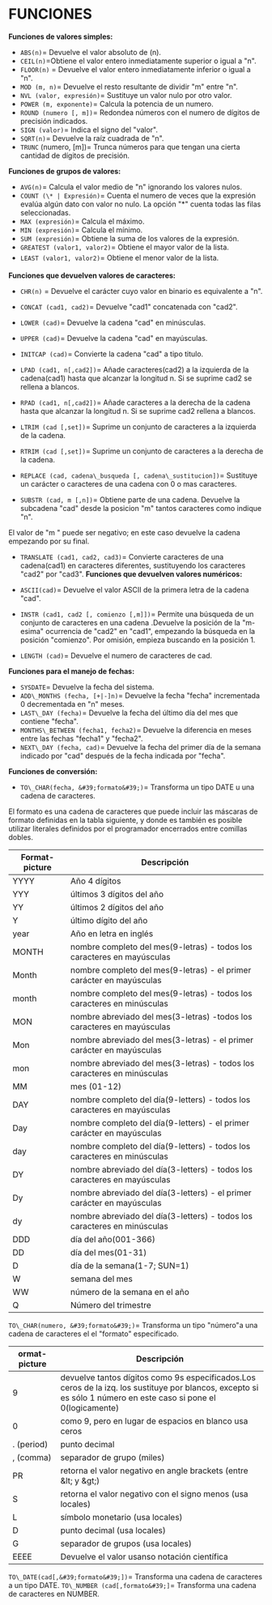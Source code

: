 # FUNCIONES

**Funciones de valores simples:**

- `ABS(n)`= Devuelve el valor absoluto de (n).
- `CEIL(n)`=Obtiene el valor entero inmediatamente superior o igual a &quot;n&quot;.
- `FLOOR(n)` = Devuelve el valor entero inmediatamente inferior o igual a &quot;n&quot;.
- `MOD (m, n)`= Devuelve el resto resultante de dividir &quot;m&quot; entre &quot;n&quot;.
- `NVL (valor, expresión)`= Sustituye un valor nulo por otro valor.
- `POWER (m, exponente)`= Calcula la potencia de un numero.
- `ROUND (numero [, m])`= Redondea números con el numero de dígitos de precisión indicados.
- `SIGN (valor)`= Indica el signo del &quot;valor&quot;.
- `SQRT(n)`= Devuelve la raíz cuadrada de &quot;n&quot;.
- `TRUNC` (numero, [m])= Trunca números para que tengan una cierta cantidad de dígitos de precisión.

**Funciones de grupos de valores:**

- `AVG(n)`= Calcula el valor medio de &quot;n&quot; ignorando los valores nulos.
- `COUNT (\* | Expresión)`= Cuenta el numero de veces que la expresión evalúa algún dato con valor no nulo. La opción &quot;\*&quot; cuenta todas las filas seleccionadas.
- `MAX (expresión)`= Calcula el máximo.
- `MIN (expresión)`= Calcula el mínimo.
- `SUM (expresión)`= Obtiene la suma de los valores de la expresión.
- `GREATEST (valor1, valor2)`= Obtiene el mayor valor de la lista.
- `LEAST (valor1, valor2)`= Obtiene el menor valor de la lista.

**Funciones que devuelven valores de caracteres:**

- `CHR(n)` = Devuelve el carácter cuyo valor en binario es equivalente a &quot;n&quot;.
- `CONCAT (cad1, cad2)`= Devuelve &quot;cad1&quot; concatenada con &quot;cad2&quot;.
- `LOWER (cad)`= Devuelve la cadena &quot;cad&quot; en minúsculas.
- `UPPER (cad)`= Devuelve la cadena &quot;cad&quot; en mayúsculas.
- `INITCAP (cad)`= Convierte la cadena &quot;cad&quot; a tipo titulo.

- `LPAD (cad1, n[,cad2])`= Añade caracteres(cad2) a la izquierda de la cadena(cad1) hasta que alcanzar la longitud n. Si se suprime cad2 se rellena a blancos.
- `RPAD (cad1, n[,cad2])`= Añade caracteres a la derecha de la cadena hasta que alcanzar la longitud n. Si se suprime cad2 rellena a blancos.
- `LTRIM (cad [,set])`= Suprime un conjunto de caracteres a la izquierda de la cadena.
- `RTRIM (cad [,set])`= Suprime un conjunto de caracteres a la derecha de la cadena.
- `REPLACE (cad, cadena\_busqueda [, cadena\_sustitucion])`= Sustituye un carácter o caracteres de una cadena con 0 o mas caracteres.
- `SUBSTR (cad, m [,n])`= Obtiene parte de una cadena. Devuelve la subcadena &quot;cad&quot; desde la posicion &quot;m&quot; tantos caracteres como indique &quot;n&quot;.

El valor de &quot;m &quot; puede ser negativo; en este caso devuelve la cadena empezando por su final.

- `TRANSLATE (cad1, cad2, cad3)`= Convierte caracteres de una cadena(cad1) en caracteres diferentes, sustituyendo los caracteres &quot;cad2&quot; por &quot;cad3&quot;.
**Funciones que devuelven valores numéricos:**

- `ASCII(cad)`= Devuelve el valor ASCII de la primera letra de la cadena &quot;cad&quot;.
- `INSTR (cad1, cad2 [, comienzo [,m]])`= Permite una búsqueda de un conjunto de caracteres en una cadena .Devuelve la posición de la &quot;m-esima&quot; ocurrencia de &quot;cad2&quot; en  &quot;cad1&quot;, empezando la búsqueda en la posición &quot;comienzo&quot;. Por omisión, empieza buscando en la posición 1.

- `LENGTH (cad)`= Devuelve el numero de caracteres de cad.

**Funciones para el manejo de fechas:**

- `SYSDATE`= Devuelve la fecha del sistema.
- `ADD\_MONTHS (fecha, [+|-]n)`= Devuelve la fecha &quot;fecha&quot; incrementada 0 decrementada en &quot;n&quot; meses.
- `LAST\_DAY (fecha)`= Devuelve la fecha del último día del mes que contiene &quot;fecha&quot;.
- `MONTHS\_BETWEEN (fecha1, fecha2)`= Devuelve la diferencia en meses entre las fechas &quot;fecha1&quot; y &quot;fecha2&quot;.
- `NEXT\_DAY (fecha, cad)`= Devuelve la fecha del primer día de la semana indicado por &quot;cad&quot; después de la fecha indicada por &quot;fecha&quot;.

**Funciones de conversión:**

- `TO\_CHAR(fecha, &#39;formato&#39;)`= Transforma un tipo DATE  u una cadena de caracteres.

El formato es una cadena de caracteres que puede incluir las máscaras de formato definidas en la tabla siguiente, y donde es también es posible utilizar literales definidos por el programador encerrados entre comillas dobles.

| **Format-picture** | **Descripción** |
| --- | --- |
| YYYY | Año 4  dígitos |
| YYY | últimos 3 dígitos del año |
| YY | últimos 2 dígitos del año |
| Y | último dígito del año |
| year | Año en letra en inglés |
| MONTH | nombre completo del mes(9-letras) - todos los caracteres en mayúsculas |
| Month | nombre completo del mes(9-letras) - el primer carácter en mayúsculas |
| month | nombre completo del mes(9-letras) - todos los caracteres en minúsculas |
| MON | nombre abreviado del mes(3-letras) -todos los caracteres en mayúsculas |
| Mon | nombre abreviado del mes(3-letras) - el primer carácter en mayúsculas |
| mon | nombre abreviado del mes(3-letras) - todos los caracteres en minúsculas |
| MM | mes (01-12) |
| DAY | nombre completo del día(9-letters) - todos los caracteres en mayúsculas |
| Day | nombre completo del día(9-letters) - el primer carácter en mayúsculas |
| day | nombre completo del día(9-letters) - todos los caracteres en minúsculas |
| DY | nombre abreviado del día(3-letters) - todos los caracteres en mayúsculas |
| Dy | nombre abreviado del día(3-letters) - el primer carácter en mayúsculas |
| dy | nombre abreviado del día(3-letters) - todos los caracteres en minúsculas |
| DDD | día del año(001-366) |
| DD | día del mes(01-31) |
| D | día de la semana(1-7; SUN=1) |
| W | semana del mes |
| WW | número de la semana en el año |
| Q | Número del trimestre |

`TO\_CHAR(numero, &#39;formato&#39;)`= Transforma un tipo &quot;número&quot;a  una cadena de caracteres el el &quot;formato&quot; especificado.

| **ormat-picture** | **Descripción** |
| --- | --- |
| 9 | devuelve tantos dígitos como 9s especificados.Los ceros de la izq. los sustituye por blancos, excepto si es sólo 1 número en este caso si pone el 0(logicamente) |
| 0 | como 9, pero en lugar de espacios en blanco usa ceros |
| . (period) | punto decimal |
| , (comma) | separador de grupo (miles) |
| PR | retorna el valor negativo en angle brackets (entre \&lt; y \&gt;) |
| S | retorna el valor negativo con el signo menos (usa locales) |
| L | símbolo monetario (usa locales) |
| D | punto decimal (usa locales) |
| G | separador de grupos (usa locales) |
| EEEE | Devuelve el valor usanso notación científica |

`TO\_DATE(cad[,&#39;formato&#39;])`= Transforma una cadena de caracteres a un tipo DATE.
`TO\_NUMBER (cad[,formato&#39;]`= Transforma una cadena de caracteres en NUMBER.